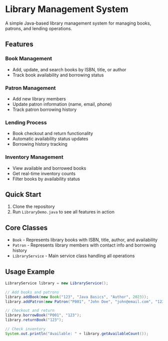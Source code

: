# Library Management System

A simple Java-based library management system for managing books, patrons, and lending operations.

## Features

### Book Management
- Add, update, and search books by ISBN, title, or author
- Track book availability and borrowing status

### Patron Management  
- Add new library members
- Update patron information (name, email, phone)
- Track patron borrowing history

### Lending Process
- Book checkout and return functionality
- Automatic availability status updates
- Borrowing history tracking

### Inventory Management
- View available and borrowed books
- Get real-time inventory counts
- Filter books by availability status

## Quick Start

1. Clone the repository
2. Run `LibraryDemo.java` to see all features in action

## Core Classes

- `Book` - Represents library books with ISBN, title, author, and availability
- `Patron` - Represents library members with contact info and borrowing history  
- `LibraryService` - Main service class handling all operations

## Usage Example

```java
LibraryService library = new LibraryService();

// Add books and patrons
library.addBook(new Book("123", "Java Basics", "Author", 2023));
library.addPatron(new Patron("P001", "John Doe", "john@email.com", "123-456-7890"));

// Checkout and return
library.borrowBook("P001", "123");
library.returnBook("123");

// Check inventory
System.out.println("Available: " + library.getAvailableCount());
```
